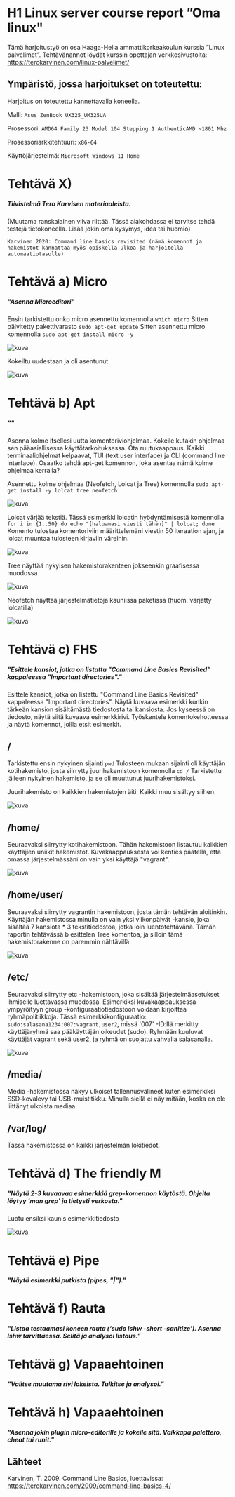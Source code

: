 # H1 Linux server course report ”Oma linux"

Tämä harjoitustyö on osa Haaga-Helia ammattikorkeakoulun kurssia ”Linux palvelimet”. 
Tehtävänannot löydät kurssin opettajan verkkosivustolta: https://terokarvinen.com/linux-palvelimet/

## Ympäristö, jossa harjoitukset on toteutettu:

Harjoitus on toteutettu kannettavalla koneella.

Malli: `Asus ZenBook UX325_UM325UA`

Prosessori: `AMD64 Family 23 Model 104 Stepping 1 AuthenticAMD ~1801 Mhz`

Prosessoriarkkitehtuuri: `x86-64`

Käyttöjärjestelmä: `Microsoft Windows 11 Home`

# Tehtävä X) 
##### Tiivistelmä Tero Karvisen materiaaleista.

(Muutama ranskalainen viiva riittää. Tässä alakohdassa ei tarvitse tehdä testejä tietokoneella. Lisää jokin oma kysymys, idea tai huomio)

    Karvinen 2020: Command line basics revisited (nämä komennot ja hakemistot kannattaa myös opiskella ulkoa ja harjoitella automaatiotasolle)

# Tehtävä a) Micro
##### "Asenna Microeditori"

Ensin tarkistettu onko micro asennettu komennolla ``which micro``
Sitten päivitetty pakettivarasto ``sudo apt-get update``
Sitten asennettu micro komennolla ``sudo apt-get install micro -y``

![kuva](https://github.com/user-attachments/assets/b404eb04-8e84-45d3-97a6-416acb8505b9)

Kokeiltu uudestaan ja oli asentunut

![kuva](https://github.com/user-attachments/assets/24f5993d-ad5a-4d68-abdf-617069f025d1)

# Tehtävä b) Apt
##### ""
 Asenna kolme itsellesi uutta komentoriviohjelmaa. Kokeile kutakin ohjelmaa sen pääasiallisessa käyttötarkoituksessa. Ota ruutukaappaus. 
 Kaikki terminaaliohjelmat kelpaavat, TUI (text user interface) ja CLI (command line interface). Osaatko tehdä apt-get komennon, joka asentaa nämä kolme ohjelmaa kerralla?

 Asennettu kolme ohjelmaa (Neofetch, Lolcat ja Tree) komennolla ``sudo apt-get install -y lolcat tree neofetch``

 ![kuva](https://github.com/user-attachments/assets/aef5f9cb-716e-42d3-a8f2-04ad69f09cd6)

 Lolcat värjää tekstiä.
 Tässä esimerkki lolcatin hyödyntämisestä komennolla ``for i in {1..50} do echo "[haluamasi viesti tähän]" | lolcat; done`` 
 Komento tulostaa komentoriviin määrittelemäni viestin 50 iteraation ajan, ja lolcat muuntaa tulosteen kirjaviin väreihin.

 ![kuva](https://github.com/user-attachments/assets/91e23653-8dfd-49a4-a7ad-a2103003bbcc)

Tree näyttää nykyisen hakemistorakenteen jokseenkin graafisessa muodossa

![kuva](https://github.com/user-attachments/assets/fd542aa4-44db-4703-a785-3d0ec7fb813f)

Neofetch näyttää järjestelmätietoja kauniissa paketissa (huom, värjätty lolcatilla)

![kuva](https://github.com/user-attachments/assets/11950fb5-7f9d-4602-ab65-17be1d303610)



 # Tehtävä c) FHS
##### "Esittele kansiot, jotka on listattu "Command Line Basics Revisited" kappaleessa "Important directories"."
Esittele kansiot, jotka on listattu "Command Line Basics Revisited" kappaleessa "Important directories". Näytä kuvaava esimerkki kunkin tärkeän kansion sisältämästä tiedostosta tai kansiosta. Jos kyseessä on tiedosto, näytä siitä kuvaava esimerkkirivi. Työskentele komentokehotteessa ja näytä komennot, joilla etsit esimerkit.

## /

Tarkistettu ensin nykyinen sijainti ``pwd``
Tulosteen mukaan sijainti oli käyttäjän kotihakemisto, josta siirrytty juurihakemistoon komennolla ``cd /``
Tarkistettu jälleen nykyinen hakemisto, ja se oli muuttunut juurihakemistoksi. 

Juurihakemisto on kaikkien hakemistojen äiti. Kaikki muu sisältyy siihen. 

![kuva](https://github.com/user-attachments/assets/eadf1542-876c-489f-b605-9e447c69e82f)

## /home/

Seuraavaksi siirrytty kotihakemistoon. Tähän hakemistoon listautuu kaikkien käyttäjien uniikit hakemistot. Kuvakaappauksesta voi kenties päätellä, että omassa järjestelmässäni on vain yksi käyttäjä "vagrant".

![kuva](https://github.com/user-attachments/assets/f1d61621-5fa1-409a-9c47-68161803e33b)

## /home/user/

Seuraavaksi siirrytty vagrantin hakemistoon, josta tämän tehtävän aloitinkin. 
Käyttäjän hakemistossa minulla on vain yksi viikonpäivät -kansio, joka sisältää 7 kansiota * 3 tekstitiedostoa, jotka loin luentotehtävänä. Tämän raportin tehtävässä b esittelen Tree komentoa, ja silloin tämä hakemistorakenne on paremmin nähtävillä.

![kuva](https://github.com/user-attachments/assets/2e7df877-bd88-4c8e-b7a3-4868d124783e)

## /etc/

Seuraavaksi siirrytty etc -hakemistoon, joka sisältää järjestelmäasetukset ihmiselle luettavassa muodossa.
Esimerkiksi kuvakaappauksessa ympyröityyn group -konfiguraatiotiedostoon voidaan kirjoittaa ryhmäpolitiikkoja. Tässä esimerkkikonfiguraatio: ``sudo:salasana1234:007:vagrant,user2``, missä '007' -ID:llä merkitty käyttäjäryhmä saa pääkäyttäjän oikeudet (sudo). Ryhmään kuuluvat käyttäjät vagrant sekä user2, ja ryhmä on suojattu vahvalla salasanalla.  

![kuva](https://github.com/user-attachments/assets/4d08d70e-c249-4c98-974e-ecee8aa08ef6)


## /media/

Media -hakemistossa näkyy ulkoiset tallennusvälineet kuten esimerkiksi SSD-kovalevy tai USB-muistitikku. 
Minulla siellä ei näy mitään, koska en ole liittänyt ulkoista mediaa.

## /var/log/

Tässä hakemistossa on kaikki järjestelmän lokitiedot.


# Tehtävä d) The friendly M
##### "Näytä 2-3 kuvaavaa esimerkkiä grep-komennon käytöstä. Ohjeita löytyy 'man grep' ja tietysti verkosta."

Luotu ensiksi kaunis esimerkkitiedosto

![kuva](https://github.com/user-attachments/assets/a54075db-1429-4794-8e86-ebb46e92f9d8)



# Tehtävä e) Pipe
##### "Näytä esimerkki putkista (pipes, "|")."


# Tehtävä f) Rauta
##### "Listaa testaamasi koneen rauta (‘sudo lshw -short -sanitize’). Asenna lshw tarvittaessa. Selitä ja analysoi listaus."

# Tehtävä g) Vapaaehtoinen
##### "Valitse muutama rivi lokeista. Tulkitse ja analysoi."

# Tehtävä h) Vapaaehtoinen
##### "Asenna jokin plugin micro-editorille ja kokeile sitä. Vaikkapa palettero, cheat tai runit."



## Lähteet

Karvinen, T. 2009. Command Line Basics, luettavissa: https://terokarvinen.com/2009/command-line-basics-4/ 

